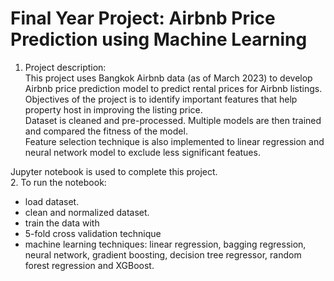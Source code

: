 # Final Year Project: Airbnb Price Prediction using Machine Learning <br>

1. Project description: <br>
This project uses Bangkok Airbnb data (as of March 2023) to develop Airbnb price prediction model to predict rental prices for Airbnb listings. <br>
Objectives of the project is to identify important features that help property host in improving the listing price.<br>
Dataset is cleaned and pre-processed. Multiple models are then trained and compared the fitness of the model. <br>
Feature selection technique is also implemented to linear regression and neural network model to exclude less significant featues. <br>

Jupyter notebook is used to complete this project. <br>
2. To run the notebook: <br>
- load dataset.<br>
- clean and normalized dataset.<br>
- train the data with <br>
-   5-fold cross validation technique <br>
-   machine learning techniques: linear regression, bagging regression, neural network, gradient boosting, decision tree regressor, random forest regression and XGBoost. <br>








